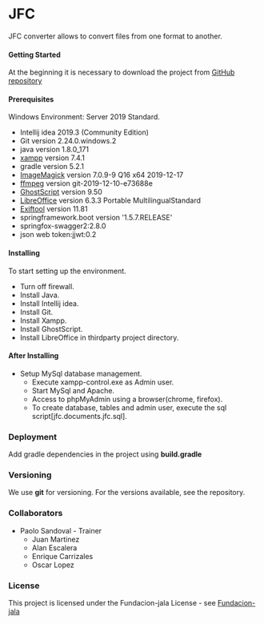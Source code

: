 # JFC
JFC converter allows to convert files from one format to another. 
#### Getting Started
At the beginning it is necessary to download the project from [GitHub repository](https://github.com/Enrique-C/JFC.git)

#### Prerequisites
Windows Environment: Server 2019 Standard.

* Intellij idea 2019.3 (Community Edition)
* Git version  2.24.0.windows.2
* java version 1.8.0_171
* [xampp](https://www.apachefriends.org/xampp-files/7.4.1/xampp-windows-x64-7.4.1-0-VC15-installer.exe) version 7.4.1
* gradle version 5.2.1
* [ImageMagick](https://imagemagick.org/download/binaries/ImageMagick-7.0.9-16-Q16-x64-dll.exe) version 7.0.9-9 Q16 x64 2019-12-17
* [ffmpeg](https://ffmpeg.org/releases/ffmpeg-4.2.2.tar.bz2) version git-2019-12-10-e73688e
* [GhostScript](https://github.com/ArtifexSoftware/ghostpdl-downloads/releases/download/gs950/gs950w64.exe) version 9.50
* [LibreOffice](https://www.libreoffice.org/download/portable-versions/) version 6.3.3 Portable MultilingualStandard
* [Exiftool](https://exiftool.org/exiftool-11.81.zip) version 11.81
* springframework.boot version '1.5.7.RELEASE'
* springfox-swagger2:2.8.0
* json web token:jjwt:0.2

#### Installing

To start setting up the environment.
* Turn off firewall.
* Install Java.
* Install Intellij idea.
* Install Git.
* Install Xampp.
* Install GhostScript.
* Install LibreOffice in thirdparty project directory.

#### After Installing

* Setup MySql database management.
    * Execute xampp-control.exe as Admin user.
    * Start MySql and Apache.
    * Access to phpMyAdmin using a browser(chrome, firefox).
    * To create database, tables and admin user, execute the sql script[jfc.documents.jfc.sql].

### Deployment
Add gradle dependencies in the project using **build.gradle**

### Versioning
We use **git** for versioning. For the versions available, see the repository.

### Collaborators
* Paolo Sandoval - Trainer
    * Juan Martinez
    * Alan Escalera
    * Enrique Carrizales
    * Oscar Lopez
### License
This project is licensed under the Fundacion-jala License - see [Fundacion-jala](http://fundacion-jala.org)